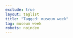 ```yaml
---
exclude: true
layout: taglist
title: "Tagged: museum week"
tag: museum week
robots: noindex
---
```

